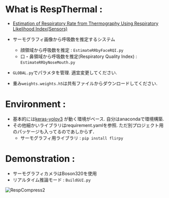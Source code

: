
# What is RespThermal : 
- [Estimation of Respiratory Rate from Thermography Using Respiratory Likelihood Index(Sensors)](https://www.mdpi.com/1424-8220/21/13/4406)
- サーモグラフィ画像から呼吸数を推定するシステム
    - 顔領域から呼吸数を推定 : ```EstimateRRbyFaceRQI.py```
    - 口・鼻領域から呼吸数を推定(Respiratory Quality Index) : ```EstimateRRbyNoseMouth.py```

- ```GLOBAL.py```でパラメタを管理. 適宜変更してください. 
- 重み```weights.weights.h5```は共有ファイルからダウンロードしてください.
# Environment : 
- 基本的には[keras-yolov3](https://github.com/qqwweee/keras-yolo3) が動く環境がベース. 自分はanacondaで環境構築.
- その他細かいライブラリはrequirement.yamlを参照. ただ別プロジェクト用のパッケージも入ってるのであしからず．
    - サーモグラフィ用ライブラリ : ```pip install flirpy```


# Demonstration : 
- サーモグラフィカメラはBoson320を使用
- リアルタイム推論モード : ```BuildGUI.py```

![RespCompress2](https://user-images.githubusercontent.com/65318542/131355387-3ffcab52-21b5-43e2-8fdc-89e42d60ec2d.gif)


